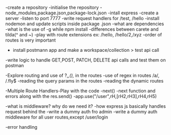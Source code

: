 -create a repository
-initialise the repository
-node_modules,package.json,package-lock.json
-intall express
-create a server
-listen to port 7777
-write request handlers for /test, /hello
-install nodemon and update scripts inside package .json
-what are dependencies
-what is the use of -g while npm install
-differences between carete and tilda(^ and ~)
-play with route extensions ex: /hello, /hello/2,/xyz
-order of routes is very important

- install postmann app and make a workspace/collection > test api call

-write logic to handle GET,POST, PATCH, DELETE api calls and test them on postman

-Explore routing and use of ?,*,(),* in the routes
-use of regex in routes /a/, /.fly$
-reading the query params in the routes
-reading the dynamic routes

-Multiple Route Handlers-Play with the code
-next()
-next function and errors along with the res.send()
-app.use("/user",rH,[rH2,rH3],rH4,rH5)

-what is middleware? why do we need it?
-how express js basically handles request behind the
-write a dummy auth fro admin
-write a dummy auth middleware for all user routes,except /user/login

-error handling 